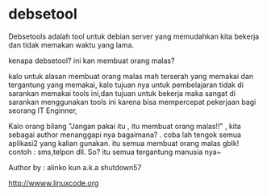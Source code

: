 # debsetool

Debsetools adalah tool untuk debian server yang memudahkan kita bekerja dan tidak memakan waktu yang lama.


kenapa debsetool? ini kan membuat orang malas?

kalo untuk alasan membuat orang malas mah terserah yang memakai dan tergantung yang memakai, kalo tujuan nya untuk pembelajaran tidak di sarankan memakai tools ini,dan tujuan untuk bekerja maka sangat di sarankan menggunakan tools ini karena bisa mempercepat pekerjaan bagi seorang IT Enginner,

Kalo orang bilang "Jangan pakai itu , itu membuat orang malas!!" , kita sebagai author menanggapi nya bagaimana? . coba lah tengok semua aplikasi2 yang kalian gunakan. itu semua membuat orang malas gblk! contoh : sms,telpon dll. 
So? itu semua tergantung manusia nya~


Author by : alinko kun a.k.a shutdown57

http://wwww.linuxcode.org
